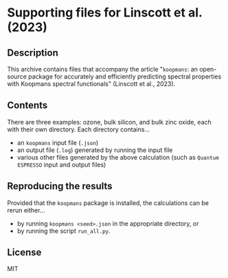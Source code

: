 Supporting files for Linscott et al. (2023)
===========================================
Description
-------
This archive contains files that accompany the article "``koopmans``: an open-source package for accurately and efficiently predicting spectral properties with Koopmans spectral functionals" (Linscott et al., 2023).

Contents
--------
There are three examples: ozone, bulk silicon, and bulk zinc oxide, each with their own directory. Each directory contains...
- an ``koopmans`` input file (``.json``)
- an output file (``.log``) generated by running the input file
- various other files generated by the above calculation (such as ``Quantum ESPRESSO`` input and output files)

Reproducing the results
-----------------------
Provided that the ``koopmans`` package is installed, the calculations can be rerun either...
- by running ``koopmans <seed>.json`` in the appropriate directory, or
- by running the script ``run_all.py``.

License
-------
MIT